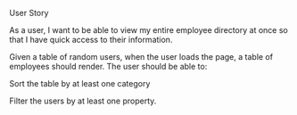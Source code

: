User Story

As a user, I want to be able to view my entire employee directory at once so that I have quick access to their information.

Given a table of random users, when the user loads the page, a table of employees should render.
The user should be able to:


Sort the table by at least one category


Filter the users by at least one property.
